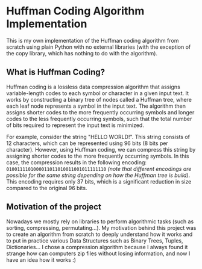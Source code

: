 # Huffman Coding Algorithm Implementation

This is my own implementation of the Huffman coding algorithm from scratch using plain Python with no external libraries (with the exception of the copy library, which has nothing to do with the algorithm).

## What is Huffman Coding?

Huffman coding is a lossless data compression algorithm that assigns variable-length codes to each symbol or character in a given input text. It works by constructing a binary tree of nodes called a Huffman tree, where each leaf node represents a symbol in the input text. The algorithm then assigns shorter codes to the more frequently occurring symbols and longer codes to the less frequently occurring symbols, such that the total number of bits required to represent the input text is minimized.

For example, consider the string "HELLO WORLD!". This string consists of 12 characters, which can be represented using 96 bits (8 bits per character). However, using Huffman coding, we can compress this string by assigning shorter codes to the more frequently occurring symbols. In this case, the compression results in the following encoding: `0100111101000011011010011001011111110` *(note that different encodings are possible for the same string depending on how the Huffman tree is build)*. This encoding requires only 37 bits, which is a significant reduction in size compared to the original 96 bits.

## Motivation of the project

Nowadays we mostly rely on libraries to perform algorithmic tasks (such as sorting, compressing, permutating...). My motivation behind this project was to create an algorithm from scratch to deeply understand how it works and to put in practice various Data Structures such as Binary Trees, Tuples, Dictionaries... I chose a compression algorithm because I always found it strange how can computers zip files without losing information, and now I have an idea how it works :)
